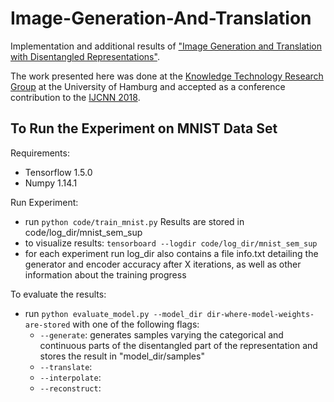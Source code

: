 # Image-Generation-And-Translation
Implementation and additional results of ["Image Generation and Translation with Disentangled Representations"](https://arxiv.org/abs/1803.10567).

The work presented here was done at the [Knowledge Technology Research Group](https://www.inf.uni-hamburg.de/en/inst/ab/wtm/ "Knowledge Technology Research Group") at the University of Hamburg and accepted as a conference contribution to the [IJCNN 2018](http://www.ecomp.poli.br/~wcci2018/).

## To Run the Experiment on MNIST Data Set
Requirements:
* Tensorflow 1.5.0
* Numpy 1.14.1

Run Experiment:
* run `python code/train_mnist.py`
Results are stored in code/log_dir/mnist_sem_sup
* to visualize results: `tensorboard --logdir code/log_dir/mnist_sem_sup`
* for each experiment run log_dir also contains a file info.txt detailing the generator and encoder accuracy after X iterations, as well as other information about the training progress

To evaluate the results:
* run `python evaluate_model.py --model_dir dir-where-model-weights-are-stored` with one of the following flags:
    * `--generate`: generates samples varying the categorical and continuous parts of the disentangled part of the representation and stores the result in "model_dir/samples"
    * `--translate`: 
    * `--interpolate`: 
    * `--reconstruct`: 
